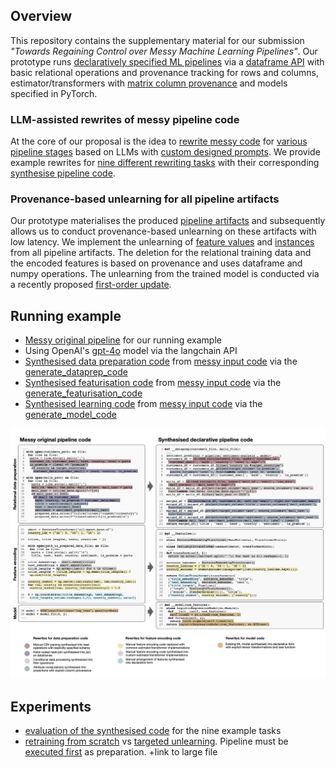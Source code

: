 ## Overview

This repository contains the supplementary material for our submission _"Towards Regaining Control over
Messy Machine Learning Pipelines"_. Our prototype runs [declaratively specified ML pipelines](lester/classification.py) via a [dataframe API](lester/__init__.py) with basic relational operations and provenance tracking for rows and columns, estimator/transformers with [matrix column provenance](lester/feature_provenance.py) and models specified in PyTorch.

### LLM-assisted rewrites of messy pipeline code

At the core of our proposal is the idea to [rewrite messy code](lester/rewrite/__init__.py) for [various pipeline stages](lester/benchmark/__init__.py) based on LLMs with [custom designed prompts](lester/rewrite/prompts.py). We provide example rewrites for [nine different rewriting tasks](lester/benchmark) with their corresponding [synthesise pipeline code](synthesised_code.py).

### Provenance-based unlearning for all pipeline artifacts

Our prototype materialises the produced [pipeline artifacts](lester/unlearning/artifacts.py) and subsequently allows us to conduct provenance-based unlearning on these artifacts with low latency. We implement the unlearning of [feature values](lester/unlearning/feature_deletion.py) and [instances](lester/unlearning/instance_deletion.py) from all pipeline artifacts. The deletion for the relational training data and the encoded features is based on provenance and uses dataframe and numpy operations. The unlearning from the trained model is conducted via a recently proposed [first-order update](https://www.ndss-symposium.org/wp-content/uploads/2023/02/ndss2023_s87_paper.pdf).

## Running example

 * [Messy original pipeline](messy_original_pipeline.py) for our running example
 * Using OpenAI's [gpt-4o](https://openai.com/index/hello-gpt-4o/) model via the langchain API
 *  [Synthesised data preparation code](synthesised_code.py#L2) from [messy input code](lester/benchmark/creditcard_dataprep.py)  via the [generate_dataprep_code](lester/rewrite/__init__.py#L17)
 *  [Synthesised featurisation code](synthesised_code.py#L117) from [messy input code](lester/benchmark/creditcard_featurisation.py) via the [generate_featurisation_code](lester/rewrite/__init__.py#L40)
 *  [Synthesised learning code](synthesised_code.py#L117) from [messy input code](lester/benchmark/sklearnlogreg_model.py) via the  [generate_model_code](lester/rewrite/__init__.py#L54)

![example code transformation](running-example-rewritten.jpg)

## Experiments

* [evaluation of the synthesised code](experiment__rewrite.py) for the nine example tasks
* [retraining from scratch](experiment__retraining_time.py) vs [targeted unlearning](experiment__unlearning.py). Pipeline must be [executed first](run_rewritten_pipeline.py) as preparation. +link to large file
  
